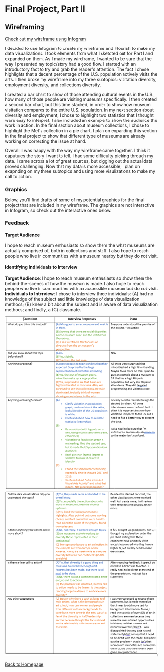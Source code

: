 # Final Project, Part II
## Wireframing
[Check out my wireframe using Infogram](https://infogram.com/ocean-sand-1h8n6mm81lkg6xo?live)

I decided to use Infogram to create my wireframe and Flourish to make my data visualizations. I took elements from what I sketcted out for Part I and expanded on them. As I made my wireframe, I wanted to be sure that the way I presented my topic/story had a good flow. I started with an introductory fact to try and grab the reader's attention. The fact I chose highlights that a decent percentage of the U.S. population actively visits the arts. I then broke my wireframe into my three subtopics: visitation diversity, employment diversity, and collections diversity. 

I created a bar chart to show of those attending cultural events in the U.S., how many of those people are visiting museums specifically. I then created a second bar chart, but this time stacked, in order to show how museum visitation compares to the entire U.S. population. In my next section about diversity and employment, I chose to highlight two statistics that I thought were easy to interpret. I also included an example to show the audience the work in action. In the final section about museum collections, I chose to highlight the Met's collection in a pie chart. I plan on expanding this section in the final project to show that different type of museums are already working on correcting the issue at hand.

Overall, I was happy with the way my wireframe came together. I think it caputures the story I want to tell. I had some difficulty picking through my data. I came across a lot of great sources, but digging out the actual data proved challenging. Now that my data is more accessible, I plan on exapnding on my three subtopics and using more visulizations to make my call to action.


### Graphics
Below, you'll find drafts of some of my potential graphics for the final project that are included in my wireframe. The graphics are not interactive in Infogram, so check out the interactive ones below.

<div class="flourish-embed flourish-chart" data-src="visualisation/3917692" data-url="https://flo.uri.sh/visualisation/3917692/embed" aria-label=""><script src="https://public.flourish.studio/resources/embed.js"></script></div>

<div class="flourish-embed flourish-chart" data-src="visualisation/3916880" data-url="https://flo.uri.sh/visualisation/3916880/embed" aria-label=""><script src="https://public.flourish.studio/resources/embed.js"></script></div>


<div class="flourish-embed flourish-chart" data-src="visualisation/3917848" data-url="https://flo.uri.sh/visualisation/3917848/embed" aria-label=""><script src="https://public.flourish.studio/resources/embed.js"></script></div>


### Feedback
#### Target Audience
I hope to reach museum enthusiasts so show them the what museums are actually comprised of, both in collections and staff. I also hope to reach people who live in communities with a museum nearby but they do not visit. 
####  Identifying Individuals to Interview
**Target Audience**: I hope to reach museum enthusiasts so show them the behind-the-scenes of how the museum is made. I also hope to reach people who live in communities with an accessible museum but do not visit.
**Individuals to Interview**: I chose to interview three individuals: (A) had no knowledge of the subject and little knowledge of data visualization methods; (B) knew a bit about the subject and is aware of data visualization methods; and finally, a (C) classmate. 

![](Q1.PNG)
![](Q2.PNG)


[Back to Homepage](/README.md)

